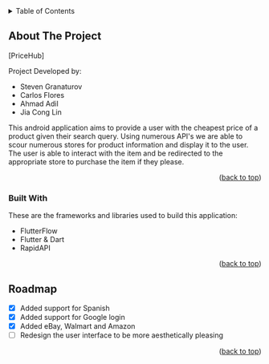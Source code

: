 <!-- TABLE OF CONTENTS -->
<details>
  <summary>Table of Contents</summary>
  <ol>
    <li>
      <a href="#about-the-project">About The Project</a>
      <ul>
        <li><a href="#built-with">Built With</a></li>
      </ul>
    </li>
    <li>
      <a href="#getting-started">Getting Started</a>
      <ul>
        <li><a href="#prerequisites">Prerequisites</a></li>
        <li><a href="#installation">Installation</a></li>
      </ul>
    </li>
    <li><a href="#usage">Usage</a></li>
    <li><a href="#roadmap">Roadmap</a></li>
  </ol>
</details>



<!-- ABOUT THE PROJECT -->
## About The Project

[PriceHub]

Project Developed by:
* Steven Granaturov
* Carlos Flores
* Ahmad Adil
* Jia Cong Lin

This android application aims to provide a user with the cheapest price of a product given their search query. Using numerous API's we are able to scour numerous stores for product information and display it to the user. The user is able to interact with the item and be redirected to the appropriate store to purchase the item if they please.

<p align="right">(<a href="#readme-top">back to top</a>)</p>



### Built With

These are the frameworks and libraries used to build this application:

* FlutterFlow
* Flutter & Dart
* RapidAPI 

<p align="right">(<a href="#readme-top">back to top</a>)</p>

<!-- ROADMAP -->
## Roadmap

- [x] Added support for Spanish
- [x] Added support for Google login
- [x] Added eBay, Walmart and Amazon
- [ ] Redesign the user interface to be more aesthetically pleasing

<p align="right">(<a href="#readme-top">back to top</a>)</p>
